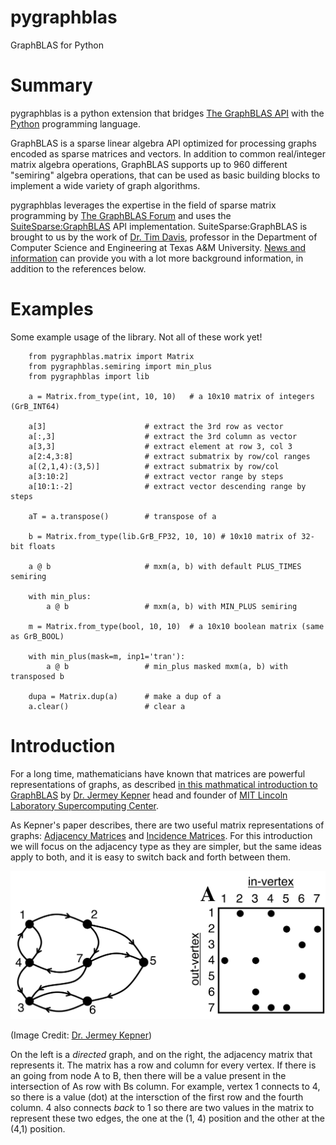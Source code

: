 # pygraphblas

GraphBLAS for Python

# Summary

pygraphblas is a python extension that bridges
[The GraphBLAS API](http://graphblas.org) with the
[Python](https://python.org) programming language.

GraphBLAS is a sparse linear algebra API optimized for processing
graphs encoded as sparse matrices and vectors.  In addition to common
real/integer matrix algebra operations, GraphBLAS supports up to 960
different "semiring" algebra operations, that can be used as basic
building blocks to implement a wide variety of graph algorithms.

pygraphblas leverages the expertise in the field of sparse matrix
programming by [The GraphBLAS Forum](http://graphblas.org) and uses
the
[SuiteSparse:GraphBLAS](http://faculty.cse.tamu.edu/davis/GraphBLAS.html)
API implementation. SuiteSparse:GraphBLAS is brought to us by the work
of [Dr. Tim Davis](http://faculty.cse.tamu.edu/davis/welcome.html),
professor in the Department of Computer Science and Engineering at
Texas A&M University.
[News and information](http://faculty.cse.tamu.edu/davis/news.html)
can provide you with a lot more background information, in addition to
the references below.

# Examples

Some example usage of the library.  Not all of these work yet!

```
    from pygraphblas.matrix import Matrix
    from pygraphblas.semiring import min_plus
    from pygraphblas import lib

    a = Matrix.from_type(int, 10, 10)   # a 10x10 matrix of integers (GrB_INT64)

    a[3]                      # extract the 3rd row as vector
    a[:,3]                    # extract the 3rd column as vector
    a[3,3]                    # extract element at row 3, col 3
    a[2:4,3:8]                # extract submatrix by row/col ranges
    a[(2,1,4):(3,5)]          # extract submatrix by row/col
    a[3:10:2]                 # extract vector range by steps
    a[10:1:-2]                # extract vector descending range by steps
    
    aT = a.transpose()        # transpose of a

    b = Matrix.from_type(lib.GrB_FP32, 10, 10) # 10x10 matrix of 32-bit floats

    a @ b                     # mxm(a, b) with default PLUS_TIMES semiring

    with min_plus:
        a @ b                 # mxm(a, b) with MIN_PLUS semiring

    m = Matrix.from_type(bool, 10, 10)  # a 10x10 boolean matrix (same as GrB_BOOL)

    with min_plus(mask=m, inp1='tran'):
        a @ b                 # min_plus masked mxm(a, b) with transposed b

    dupa = Matrix.dup(a)      # make a dup of a
    a.clear()                 # clear a
```
    

# Introduction

For a long time, mathematicians have known that matrices are powerful
representations of graphs, as described [in this mathmatical
introduction to
GraphBLAS](http://www.mit.edu/~kepner/GraphBLAS/GraphBLAS-Math-release.pdf)
by [Dr. Jermey Kepner](http://www.mit.edu/~kepner/) head and founder
of [MIT Lincoln Laboratory Supercomputing
Center](http://news.mit.edu/2016/lincoln-laboratory-establishes-supercomputing-center-0511).

As Kepner's paper describes, there are two useful matrix
representations of graphs: [Adjacency
Matrices](https://en.wikipedia.org/wiki/Adjacency_matrix) and
[Incidence Matrices](https://en.wikipedia.org/wiki/Incidence_matrix).
For this introduction we will focus on the adjacency type as they are
simpler, but the same ideas apply to both, and it is easy to switch
back and forth between them.

![Alt text](./docs/AdjacencyMatrix.svg)

(Image Credit: [Dr. Jermey Kepner](http://www.mit.edu/~kepner/))

On the left is a *directed* graph, and on the right, the adjacency
matrix that represents it. The matrix has a row and column for every
vertex.  If there is an going from node A to B, then there will be a
value present in the intersection of As row with Bs column.  For
example, vertex 1 connects to 4, so there is a value (dot) at the
intersction of the first row and the fourth column.  4 also connects
*back* to 1 so there are two values in the matrix to represent these
two edges, the one at the (1, 4) position and the other at the (4,1)
position.
